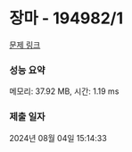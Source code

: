 # 장마 - 194982/1 

[문제 링크](https://level.goorm.io/exam/194982/%EC%9E%A5%EB%A7%88/quiz/1) 

### 성능 요약

메모리: 37.92 MB, 시간: 1.19 ms

### 제출 일자

2024년 08월 04일 15:14:33

